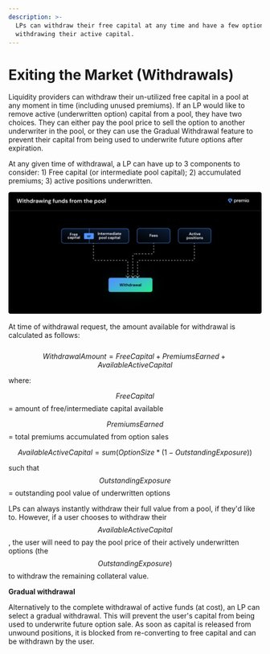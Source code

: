 ```yaml
---
description: >-
  LPs can withdraw their free capital at any time and have a few options for
  withdrawing their active capital.
---
```


# Exiting the Market (Withdrawals)

Liquidity providers can withdraw their un-utilized free capital in a pool at any moment in time (including unused premiums). If an LP would like to remove active (underwritten option) capital from a pool, they have two choices. They can either pay the pool price to sell the option to another underwriter in the pool, or they can use the Gradual Withdrawal feature to prevent their capital from being used to underwrite future options after expiration.

At any given time of withdrawal, a LP can have up to 3 components to consider: 1) Free capital (or intermediate pool capital); 2) accumulated premiums; 3) active positions underwritten.

![Users can withdraw free capital or accumulated fees at any time for no fee. ](../../.gitbook/assets/dynamic-pools.png)

At time of withdrawal request, the amount available for withdrawal is calculated as follows:\
\
$$WithdrawalAmount = FreeCapital + PremiumsEarned + AvailableActiveCapital$$

where:

$$FreeCapital$$ = amount of free/intermediate capital available

$$PremiumsEarned$$ = total premiums accumulated from option sales

$$AvailableActiveCapital = sum(OptionSize * (1-OutstandingExposure))$$

such that $$OutstandingExposure$$ = outstanding pool value of underwritten options

LPs can always instantly withdraw their full value from a pool, if they'd like to. However, if a user chooses to withdraw their $$AvailableActiveCapital$$, the user will need to pay the pool price of their actively underwritten options (the $$OutstandingExposure)$$ to withdraw the remaining collateral value.

**Gradual withdrawal**

Alternatively to the complete withdrawal of active funds (at cost), an LP can select a gradual withdrawal. This will prevent the user's capital from being used to underwrite future option sale. As soon as capital is released from unwound positions, it is blocked from re-converting to free capital and can be withdrawn by the user.
